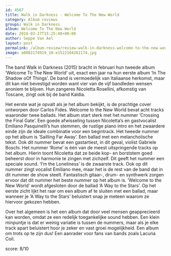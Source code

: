 ```yaml
---
id: 4567
title: Walk in Darkness - Welcome To The New World
category: Album reviews
groups: Walk in Darkness
album: Welcome To The New World
date: 2018-03-27T15:25:48+00:00
author: Seppe Van Ael
layout: post
permalink: /album-review/review-walk-in-darkness-welcome-to-the-new-world/
image: a0082174919_10-e1522164262174.jpg
---
```

The band Walk in Darkness (2015) bracht in februari hun tweede album ‘Welcome To The New World’ uit, exact een jaar na hun eerste album ‘In The Shadow oOf Things’. De band is vermoedelijk van Italiaanse herkomst, maar dit kan niet bevestigd worden want vier van de vijf bandleden wensen anoniem te blijven. Hun zangeres Nicoletta Rosellini, afkomstig van Toscane, zingt ook bij de band Kaldia.

Het eerste wat je opvalt als je het album bekijkt, is de prachtige cover ontworpen door Carlos Fides. Welcome to the New World bevat acht tracks waaronder twee ballads. Het album start sterk met het nummer ‘Crossing the Final Gate’. Een goede afwisseling tussen Nicoletta’s en gastvocalist Emiliano Pasquinelli’s hun stemmen, de rustige piano intro en het zwaardere einde zijn de ideale combinatie voor een begintrack. Het tweede nummer op het album is ‘Sailling Far Away’. Een ballad met een melancholische tekst. Ook dit nummer bevat een gastartiest, in dit geval, violist Gabriele Boschi. Het nummer ‘Rome’ is één van de meest uitspringende tracks op het album. Hierin toont Nicoletta dat ze beide kop- en borststem goed beheerst door in harmonie te zingen met zichzelf. Dit geeft het nummer een speciale sound. ‘I’m the Loneliness’ is de zwaarste track. Ook op dit nummer zingt vocalist Emiliano mee, maar het is de rest van de band dat in dit nummer de show steelt. Fantastisch gitaar-, drum- en synthwerk zorgen ervoor dat dit nummer het beste nummer op het album is. ‘Welcome to the New World’ wordt afgesloten door de ballad ‘A Way to the Stars’. Op het eerste zicht lijkt het raar om een album af te sluiten met een ballad, maar wanneer je ‘A Way to the Stars’ beluistert snap je meteen waarom ze hiervoor gekozen hebben.

Over het algemeen is het een album dat door veel mensen geapprecieerd kan worden, omdat ze een redelijk toegankelijke sound hebben. Een klein minpuntje is dat er weinig variatie is tussen de nummers, maar als je elke track apart beluistert hoor je zeker en vast groei mogelijkheid. Een album om trots op te zijn dus! Een aanrader voor fans van bands zoals Lacuna Coil.

score: 8/10

&nbsp;
